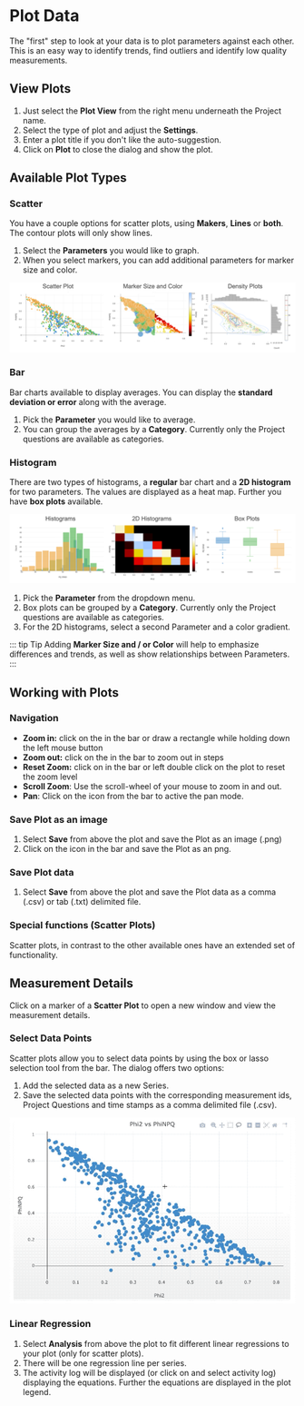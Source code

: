 # Plot Data

The "first" step to look at your data is to plot parameters against each other. This is an easy way to identify trends, find outliers and identify low quality measurements.

## View Plots

1. Just select the **<i class="fa fa-area-chart"></i> Plot View** from the right menu underneath the Project name.
2. Select the type of plot and adjust the **Settings**.
3. Enter a plot title if you don't like the auto-suggestion.
4. Click on **Plot** to close the dialog and show the plot.

## Available Plot Types

### Scatter

You have a couple options for scatter plots, using **Makers**, **Lines** or **both**. The contour plots will only show lines.

1. Select the **Parameters** you would like to graph.
2. When you select markers, you can add additional parameters for marker size and color.

![Available Scatter Plots](./images/plot-data-scatter.png)

### Bar

Bar charts available to display averages. You can display the **standard deviation or error** along with the average.

1. Pick the **Parameter** you would like to average.
2. You can group the averages by a **Category**. Currently only the Project questions are available as categories.

### Histogram

There are two types of histograms, a **regular** bar chart and a **2D histogram** for two parameters. The values are displayed as a heat map. Further you have **box plots** available.

![Available Histogram Plots](./images/plot-data-histograms.png)

1. Pick the **Parameter** from the dropdown menu.
2. Box plots can be grouped by a **Category**. Currently only the Project questions are available as categories.
3. For the 2D histograms, select a second Parameter and a color gradient.

::: tip Tip
Adding **Marker Size and / or Color** will help to emphasize differences and trends, as well as show relationships between Parameters.
:::

## Working with Plots

### Navigation

- **Zoom in:** click on the <i class="fa fa-plus-square"></i> in the bar or draw a rectangle while holding down the left mouse button
- **Zoom out:** click on the <i class="fa fa-minus-square"></i> in the bar to zoom out in steps
- **Reset Zoom:** click on <i class="fa fa-arrows-alt"></i> in the bar or left double click on the plot to reset the zoom level
- **Scroll Zoom**: Use the scroll-wheel of your mouse to zoom in and out.
- **Pan**: Click on the <i class="fa fa-arrows"></i> icon from the bar to active the pan mode.

### Save Plot as an image

1. Select **Save** from above the plot and save the Plot as an image (.png)
2. Click on the <i class="fa fa-camera"></i> icon in the bar and save the Plot as an png.

### Save Plot data

1. Select **Save** from above the plot and save the Plot data as a comma (.csv) or tab (.txt) delimited file.

### Special functions (Scatter Plots)

Scatter plots, in contrast to the other available ones have an extended set of functionality.

## Measurement Details

Click on a marker of a **Scatter Plot** to open a new window and view the measurement details.

### Select Data Points

Scatter plots allow you to select data points by using the box or lasso selection tool from the bar. The dialog offers two options:

1. Add the selected data as a new Series.
2. Save the selected data points with the corresponding measurement ids, Project Questions and time stamps as a comma delimited file (.csv).

![Select data points from scatter plots](./images/plot-data-selection.gif)

### Linear Regression

1. Select **Analysis** from above the plot to fit different linear regressions to your plot (only for scatter plots).
2. There will be one regression line per series.
3. The activity log will be displayed (or click on <i class="fa fa-bars"></i> and select activity log) displaying the equations. Further the equations are displayed in the plot legend.
